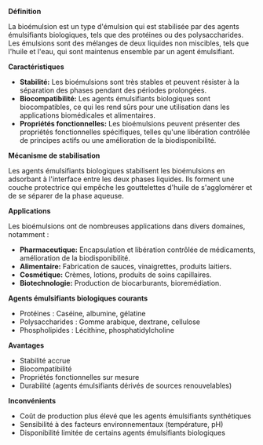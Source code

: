 **Définition**

La bioémulsion est un type d'émulsion qui est stabilisée par des agents émulsifiants biologiques, tels que des protéines ou des polysaccharides. Les émulsions sont des mélanges de deux liquides non miscibles, tels que l'huile et l'eau, qui sont maintenus ensemble par un agent émulsifiant.

**Caractéristiques**

* **Stabilité:** Les bioémulsions sont très stables et peuvent résister à la séparation des phases pendant des périodes prolongées.
* **Biocompatibilité:** Les agents émulsifiants biologiques sont biocompatibles, ce qui les rend sûrs pour une utilisation dans les applications biomédicales et alimentaires.
* **Propriétés fonctionnelles:** Les bioémulsions peuvent présenter des propriétés fonctionnelles spécifiques, telles qu'une libération contrôlée de principes actifs ou une amélioration de la biodisponibilité.

**Mécanisme de stabilisation**

Les agents émulsifiants biologiques stabilisent les bioémulsions en adsorbant à l'interface entre les deux phases liquides. Ils forment une couche protectrice qui empêche les gouttelettes d'huile de s'agglomérer et de se séparer de la phase aqueuse.

**Applications**

Les bioémulsions ont de nombreuses applications dans divers domaines, notamment :

* **Pharmaceutique:** Encapsulation et libération contrôlée de médicaments, amélioration de la biodisponibilité.
* **Alimentaire:** Fabrication de sauces, vinaigrettes, produits laitiers.
* **Cosmétique:** Crèmes, lotions, produits de soins capillaires.
* **Biotechnologie:** Production de biocarburants, bioremédiation.

**Agents émulsifiants biologiques courants**

* Protéines : Caséine, albumine, gélatine
* Polysaccharides : Gomme arabique, dextrane, cellulose
* Phospholipides : Lécithine, phosphatidylcholine

**Avantages**

* Stabilité accrue
* Biocompatibilité
* Propriétés fonctionnelles sur mesure
* Durabilité (agents émulsifiants dérivés de sources renouvelables)

**Inconvénients**

* Coût de production plus élevé que les agents émulsifiants synthétiques
* Sensibilité à des facteurs environnementaux (température, pH)
* Disponibilité limitée de certains agents émulsifiants biologiques